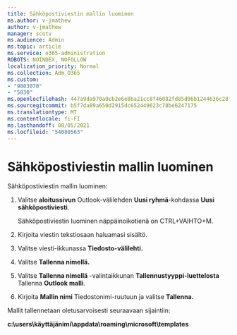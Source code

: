 ```yaml
---
title: Sähköpostiviestin mallin luominen
ms.author: v-jmathew
author: v-jmathew
manager: scotv
ms.audience: Admin
ms.topic: article
ms.service: o365-administration
ROBOTS: NOINDEX, NOFOLLOW
localization_priority: Normal
ms.collection: Adm_O365
ms.custom:
- "9003070"
- "5830"
ms.openlocfilehash: 447a9da970a0cb2e6e8ba21cc8f46082fd85d06b1244636c28fdebc2d911531d
ms.sourcegitcommit: b5f7da89a650d2915dc652449623c78be6247175
ms.translationtype: MT
ms.contentlocale: fi-FI
ms.lasthandoff: 08/05/2021
ms.locfileid: "54080563"
---
```

# <a name="create-an-email-message-template"></a>Sähköpostiviestin mallin luominen

Sähköpostiviestin mallin luominen:

1. Valitse **aloitussivun** Outlook-välilehden **Uusi ryhmä**-kohdassa **Uusi sähköpostiviesti**.

    Sähköpostiviestin luominen näppäinoikotienä on CTRL+VAIHTO+M.

2. Kirjoita viestin tekstiosaan haluamasi sisältö.
3. Valitse viesti-ikkunassa **Tiedosto-välilehti.**
4. Valitse **Tallenna nimellä.**
5. Valitse **Tallenna nimellä** -valintaikkunan **Tallennustyyppi-luettelosta** Tallenna **Outlook malli**.
6. Kirjoita **Mallin nimi** Tiedostonimi-ruutuun ja valitse **Tallenna.**

Mallit tallennetaan oletusarvoisesti seuraavaan sijaintiin:

**c:\users\käyttäjänimi\appdata\roaming\microsoft\templates**
